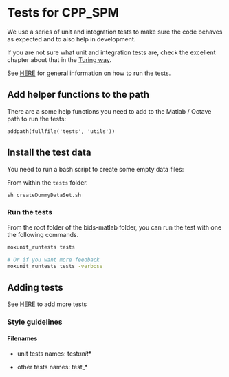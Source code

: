 # Tests for CPP_SPM

We use a series of unit and integration tests to make sure the code behaves as
expected and to also help in development.

If you are not sure what unit and integration tests are, check the excellent
chapter about that in the
[Turing way](https://the-turing-way.netlify.app/reproducible-research/testing.html).

See
[HERE](https://github.com/cpp-lln-lab/.github/blob/main/CONTRIBUTING.md#how-to-run-the-tests)
for general information on how to run the tests.

## Add helper functions to the path

There are a some help functions you need to add to the Matlab / Octave path to
run the tests:

```
addpath(fullfile('tests', 'utils'))
```

## Install the test data

You need to run a bash script to create some empty data files:

From within the `tests` folder.

```
sh createDummyDataSet.sh
```

### Run the tests

From the root folder of the bids-matlab folder, you can run the test with one
the following commands.

```bash
moxunit_runtests tests

# Or if you want more feedback
moxunit_runtests tests -verbose
```

## Adding tests

See
[HERE](https://github.com/cpp-lln-lab/.github/blob/main/CONTRIBUTING.md#adding-more-tests)
to add more tests

### Style guidelines

#### Filenames

-   unit tests names: test*unit*\*

-   other tests names: test\_\*
